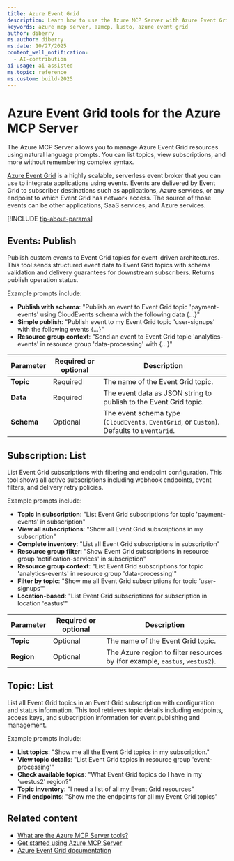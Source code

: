 ```yaml
---
title: Azure Event Grid
description: Learn how to use the Azure MCP Server with Azure Event Grid.
keywords: azure mcp server, azmcp, kusto, azure event grid
author: diberry
ms.author: diberry
ms.date: 10/27/2025
content_well_notification: 
  - AI-contribution
ai-usage: ai-assisted
ms.topic: reference
ms.custom: build-2025
--- 
```

# Azure Event Grid tools for the Azure MCP Server

The Azure MCP Server allows you to manage Azure Event Grid resources using natural language prompts. You can list topics, view subscriptions, and more without remembering complex syntax.

[Azure Event Grid](/azure/event-grid/overview) is a highly scalable, serverless event broker that you can use to integrate applications using events. Events are delivered by Event Grid to subscriber destinations such as applications, Azure services, or any endpoint to which Event Grid has network access. The source of those events can be other applications, SaaS services, and Azure services.

[!INCLUDE [tip-about-params](../includes/tools/parameter-consideration.md)]

## Events: Publish

<!-- `azmcp eventgrid events publish` -->

Publish custom events to Event Grid topics for event-driven architectures. This tool sends structured event data to 
Event Grid topics with schema validation and delivery guarantees for downstream subscribers. Returns publish operation 
status. 

Example prompts include:

- **Publish with schema**: "Publish an event to Event Grid topic 'payment-events' using CloudEvents schema with the following data {...}"
- **Simple publish**: "Publish event to my Event Grid topic 'user-signups' with the following events {...}"
- **Resource group context**: "Send an event to Event Grid topic 'analytics-events' in resource group 'data-processing' with {...}"

| Parameter |  Required or optional | Description |
|-----------------------|----------------------|-------------|
| **Topic** |  Required | The name of the Event Grid topic. |
| **Data** |  Required | The event data as JSON string to publish to the Event Grid topic. |
| **Schema** |  Optional | The event schema type (`CloudEvents`, `EventGrid`, or `Custom`). Defaults to `EventGrid`. |


## Subscription: List

<!-- `azmcp eventgrid subscription list` -->

List Event Grid subscriptions with filtering and endpoint configuration. This tool shows all active 
subscriptions including webhook endpoints, event filters, and delivery retry policies. 

Example prompts include:

- **Topic in subscription**: "List Event Grid subscriptions for topic 'payment-events' in subscription"
- **View all subscriptions**: "Show all Event Grid subscriptions in my subscription"
- **Complete inventory**: "List all Event Grid subscriptions in subscription"
- **Resource group filter**: "Show Event Grid subscriptions in resource group 'notification-services' in subscription"
- **Resource group context**: "List Event Grid subscriptions for topic 'analytics-events' in resource group 'data-processing'"
- **Filter by topic**: "Show me all Event Grid subscriptions for topic 'user-signups'"
- **Location-based**: "List Event Grid subscriptions for subscription in location 'eastus'"

| Parameter |  Required or optional | Description |
|-----------------------|----------------------|-------------|
| **Topic** |  Optional | The name of the Event Grid topic. |
| **Region** |  Optional | The Azure region to filter resources by (for example, `eastus`, `westus2`). |

## Topic: List

<!-- `azmcp eventgrid topic list` -->


List all Event Grid topics in an Event Grid subscription with configuration and status information. This tool retrieves
topic details including endpoints, access keys, and subscription information for event publishing and management.

Example prompts include:

- **List topics**: "Show me all the Event Grid topics in my subscription."
- **View topic details**: "List Event Grid topics in resource group 'event-processing'"
- **Check available topics**: "What Event Grid topics do I have in my 'westus2' region?"
- **Topic inventory**: "I need a list of all my Event Grid resources"
- **Find endpoints**: "Show me the endpoints for all my Event Grid topics"

## Related content

- [What are the Azure MCP Server tools?](index.md)
- [Get started using Azure MCP Server](../get-started.md)
- [Azure Event Grid documentation](/azure/event-grid/overview)